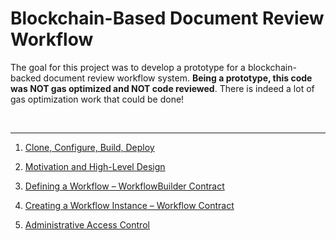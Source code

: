 # Blockchain-Based Document Review Workflow 

The goal for this project was to develop a prototype for a blockchain-backed document review workflow system. 
__Being a prototype, this code was NOT gas optimized and NOT code reviewed__. There is indeed a lot of gas optimization work that could be done!

<BR />

---

1. [Clone, Configure, Build, Deploy](./docs/build.md)

1. [Motivation and High-Level Design](./docs/high_level_design.md)

1. [Defining a Workflow – WorkflowBuilder Contract](./docs/workflowbuilder_contract.md)

1. [Creating a Workflow Instance – Workflow Contract](./docs/workflow_contract.md)

1. [Administrative Access Control](./docs/access_control.md)
